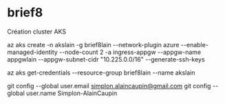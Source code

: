 # brief8

Création cluster AKS

az aks create -n akslain -g brief8lain --network-plugin azure --enable-managed-identity --node-count 2 -a ingress-appgw --appgw-name appgwlain --appgw-subnet-cidr "10.225.0.0/16" --generate-ssh-keys

az aks get-credentials --resource-group brief8lain --name akslain

  git config --global user.email simplon.alaincaupin@gmail.com
  git config --global user.name Simplon-AlainCaupin